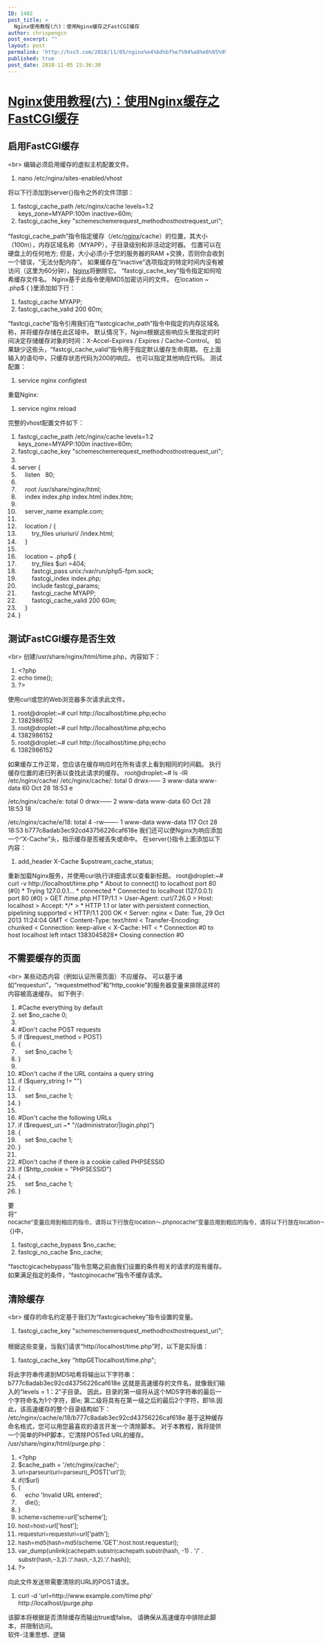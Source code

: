 ```yaml
---
ID: 1402
post_title: >
  Nginx使用教程(六)：使用Nginx缓存之FastCGI缓存
author: chrispengcn
post_excerpt: ""
layout: post
permalink: 'http://hss5.com/2018/11/05/nginx%e4%bd%bf%e7%94%a8%e6%95%99%e7%a8%8b%e5%85%ad%ef%bc%9a%e4%bd%bf%e7%94%a8nginx%e7%bc%93%e5%ad%98%e4%b9%8bfastcgi%e7%bc%93%e5%ad%98/'
published: true
post_date: 2018-11-05 15:36:30
---
```

<h1 class="postTitle"><a id="cb_post_title_url" class="postTitle2" href="https://www.cnblogs.com/felixzh/p/6283972.html">Nginx使用教程(六)：使用Nginx缓存之FastCGI缓存</a></h1>
<div class="clear"></div>
<div class="postBody">
<div id="cnblogs_post_body" class="blogpost-body">
<h2 id="启用FastCGI缓存">启用FastCGI缓存</h2>
&lt;br&gt;
编辑必须启用缓存的虚拟主机配置文件。
<div class="hl-surround">
<ol class="hl-main ln-show" title="Double click to hide line number.">
 	<li class="hl-firstline">nano /etc/nginx/sites-enabled/vhost</li>
</ol>
</div>
将以下行添加到server{}指令之外的文件顶部：
<div class="hl-surround">
<ol class="hl-main ln-show" title="Double click to hide line number.">
 	<li class="hl-firstline">fastcgi_cache_path /etc/nginx/cache levels=1:2 keys_zone=MYAPP:100m inactive=60m;</li>
 	<li>fastcgi_cache_key "<span id="MathJax-Element-1-Frame" class="MathJax" style="margin: 0px; padding: 0px; display: inline; font-style: normal; font-weight: normal; line-height: 1.5; font-size: 13px; text-indent: 0px; text-align: left; text-transform: none; letter-spacing: normal; word-spacing: normal; overflow-wrap: normal; white-space: nowrap; float: none; direction: ltr; max-width: none; max-height: none; min-width: 0px; min-height: 0px; border: 0px; position: relative;" tabindex="0" role="presentation" data-mathml="&lt;math xmlns=&quot;http://www.w3.org/1998/Math/MathML&quot;&gt;&lt;mi&gt;s&lt;/mi&gt;&lt;mi&gt;c&lt;/mi&gt;&lt;mi&gt;h&lt;/mi&gt;&lt;mi&gt;e&lt;/mi&gt;&lt;mi&gt;m&lt;/mi&gt;&lt;mi&gt;e&lt;/mi&gt;&lt;/math&gt;"><span id="MathJax-Span-1" class="math"><span id="MathJax-Span-2" class="mrow"><span id="MathJax-Span-3" class="mi">s</span><span id="MathJax-Span-4" class="mi">c</span><span id="MathJax-Span-5" class="mi">h</span><span id="MathJax-Span-6" class="mi">e</span><span id="MathJax-Span-7" class="mi">m</span><span id="MathJax-Span-8" class="mi">e</span></span></span><span class="MJX_Assistive_MathML" role="presentation">scheme</span></span>request_method<span id="MathJax-Element-2-Frame" class="MathJax" style="margin: 0px; padding: 0px; display: inline; font-style: normal; font-weight: normal; line-height: 1.5; font-size: 13px; text-indent: 0px; text-align: left; text-transform: none; letter-spacing: normal; word-spacing: normal; overflow-wrap: normal; white-space: nowrap; float: none; direction: ltr; max-width: none; max-height: none; min-width: 0px; min-height: 0px; border: 0px; position: relative;" tabindex="0" role="presentation" data-mathml="&lt;math xmlns=&quot;http://www.w3.org/1998/Math/MathML&quot;&gt;&lt;mi&gt;h&lt;/mi&gt;&lt;mi&gt;o&lt;/mi&gt;&lt;mi&gt;s&lt;/mi&gt;&lt;mi&gt;t&lt;/mi&gt;&lt;/math&gt;"><span id="MathJax-Span-9" class="math"><span id="MathJax-Span-10" class="mrow"><span id="MathJax-Span-11" class="mi">h</span><span id="MathJax-Span-12" class="mi">o</span><span id="MathJax-Span-13" class="mi">s</span><span id="MathJax-Span-14" class="mi">t</span></span></span><span class="MJX_Assistive_MathML" role="presentation">host</span></span>request_uri";</li>
</ol>
</div>
“fastcgi_cache_path”指令指定缓存（/etc/<a href="https://www.centos.bz/category/web-server/nginx/">nginx</a>/cache）的位置，其大小（100m），内存区域名称（MYAPP），子目录级别和非活动定时器。
位置可以在硬盘上的任何地方; 但是，大小必须小于您的服务器的RAM +交换，否则你会收到一个错误，“无法分配内存”。 如果缓存在“inactive”选项指定的特定时间内没有被访问（这里为60分钟），<a href="https://www.centos.bz/tag/nginx-2/">Nginx</a>将删除它。
“fastcgi_cache_key”指令指定如何哈希缓存文件名。 Nginx基于此指令使用MD5加密访问的文件。
在location ~ .php$ { }里添加如下行：
<div class="hl-surround">
<ol class="hl-main ln-show" title="Double click to hide line number.">
 	<li class="hl-firstline">fastcgi_cache MYAPP;</li>
 	<li>fastcgi_cache_valid 200 60m;</li>
</ol>
</div>
“fastcgi_cache”指令引用我们在“fastcgicache_path”指令中指定的内存区域名称，并将缓存存储在此区域中。
默认情况下，Nginx根据这些响应头里指定的时间决定存储缓存对象的时间：X-Accel-Expires / Expires / Cache-Control。
如果缺少这些头，“fastcgi_cache_valid”指令用于指定默认缓存生命周期。 在上面输入的语句中，只缓存状态代码为200的响应。 也可以指定其他响应代码。
测试配置：
<div class="hl-surround">
<ol class="hl-main ln-show" title="Double click to hide line number.">
 	<li class="hl-firstline">service nginx configtest</li>
</ol>
</div>
重载Nginx:
<div class="hl-surround">
<ol class="hl-main ln-show" title="Double click to hide line number.">
 	<li class="hl-firstline">service nginx reload</li>
</ol>
</div>
完整的vhost配置文件如下：
<div class="hl-surround">
<ol class="hl-main ln-show" title="Double click to hide line number.">
 	<li class="hl-firstline">fastcgi_cache_path /etc/nginx/cache levels=1:2 keys_zone=MYAPP:100m inactive=60m;</li>
 	<li>fastcgi_cache_key "<span id="MathJax-Element-3-Frame" class="MathJax" style="margin: 0px; padding: 0px; display: inline; font-style: normal; font-weight: normal; line-height: 1.5; font-size: 13px; text-indent: 0px; text-align: left; text-transform: none; letter-spacing: normal; word-spacing: normal; overflow-wrap: normal; white-space: nowrap; float: none; direction: ltr; max-width: none; max-height: none; min-width: 0px; min-height: 0px; border: 0px; position: relative;" tabindex="0" role="presentation" data-mathml="&lt;math xmlns=&quot;http://www.w3.org/1998/Math/MathML&quot;&gt;&lt;mi&gt;s&lt;/mi&gt;&lt;mi&gt;c&lt;/mi&gt;&lt;mi&gt;h&lt;/mi&gt;&lt;mi&gt;e&lt;/mi&gt;&lt;mi&gt;m&lt;/mi&gt;&lt;mi&gt;e&lt;/mi&gt;&lt;/math&gt;"><span id="MathJax-Span-15" class="math"><span id="MathJax-Span-16" class="mrow"><span id="MathJax-Span-17" class="mi">s</span><span id="MathJax-Span-18" class="mi">c</span><span id="MathJax-Span-19" class="mi">h</span><span id="MathJax-Span-20" class="mi">e</span><span id="MathJax-Span-21" class="mi">m</span><span id="MathJax-Span-22" class="mi">e</span></span></span><span class="MJX_Assistive_MathML" role="presentation">scheme</span></span>request_method<span id="MathJax-Element-4-Frame" class="MathJax" style="margin: 0px; padding: 0px; display: inline; font-style: normal; font-weight: normal; line-height: 1.5; font-size: 13px; text-indent: 0px; text-align: left; text-transform: none; letter-spacing: normal; word-spacing: normal; overflow-wrap: normal; white-space: nowrap; float: none; direction: ltr; max-width: none; max-height: none; min-width: 0px; min-height: 0px; border: 0px; position: relative;" tabindex="0" role="presentation" data-mathml="&lt;math xmlns=&quot;http://www.w3.org/1998/Math/MathML&quot;&gt;&lt;mi&gt;h&lt;/mi&gt;&lt;mi&gt;o&lt;/mi&gt;&lt;mi&gt;s&lt;/mi&gt;&lt;mi&gt;t&lt;/mi&gt;&lt;/math&gt;"><span id="MathJax-Span-23" class="math"><span id="MathJax-Span-24" class="mrow"><span id="MathJax-Span-25" class="mi">h</span><span id="MathJax-Span-26" class="mi">o</span><span id="MathJax-Span-27" class="mi">s</span><span id="MathJax-Span-28" class="mi">t</span></span></span><span class="MJX_Assistive_MathML" role="presentation">host</span></span>request_uri";</li>
 	<li></li>
 	<li>server {</li>
 	<li>    listen   80;</li>
 	<li></li>
 	<li>    root /usr/share/nginx/html;</li>
 	<li>    index index.php index.html index.htm;</li>
 	<li></li>
 	<li>    server_name example.com;</li>
 	<li></li>
 	<li>    location / {</li>
 	<li>        try_files <span id="MathJax-Element-5-Frame" class="MathJax" style="margin: 0px; padding: 0px; display: inline; font-style: normal; font-weight: normal; line-height: 1.5; font-size: 13px; text-indent: 0px; text-align: left; text-transform: none; letter-spacing: normal; word-spacing: normal; overflow-wrap: normal; white-space: nowrap; float: none; direction: ltr; max-width: none; max-height: none; min-width: 0px; min-height: 0px; border: 0px; position: relative;" tabindex="0" role="presentation" data-mathml="&lt;math xmlns=&quot;http://www.w3.org/1998/Math/MathML&quot;&gt;&lt;mi&gt;u&lt;/mi&gt;&lt;mi&gt;r&lt;/mi&gt;&lt;mi&gt;i&lt;/mi&gt;&lt;/math&gt;"><span id="MathJax-Span-29" class="math"><span id="MathJax-Span-30" class="mrow"><span id="MathJax-Span-31" class="mi">u</span><span id="MathJax-Span-32" class="mi">r</span><span id="MathJax-Span-33" class="mi">i</span></span></span><span class="MJX_Assistive_MathML" role="presentation">uri</span></span>uri/ /index.html;</li>
 	<li>    }</li>
 	<li></li>
 	<li>    location ~ .php$ {</li>
 	<li>        try_files $uri =404;</li>
 	<li>        fastcgi_pass unix:/var/run/php5-fpm.sock;</li>
 	<li>        fastcgi_index index.php;</li>
 	<li>        include fastcgi_params;</li>
 	<li>        fastcgi_cache MYAPP;</li>
 	<li>        fastcgi_cache_valid 200 60m;</li>
 	<li>    }</li>
 	<li>}</li>
</ol>
</div>
<h2 id="测试FastCGI缓存是否生效">测试FastCGI缓存是否生效</h2>
&lt;br&gt;
创建/usr/share/nginx/html/time.php，内容如下：
<div class="hl-surround">
<ol class="hl-main ln-show" title="Double click to hide line number.">
 	<li class="hl-firstline">&lt;?php</li>
 	<li>echo time();</li>
 	<li>?&gt;</li>
</ol>
</div>
使用curl或您的Web浏览器多次请求此文件。
<div class="hl-surround">
<ol class="hl-main ln-show" title="Double click to hide line number.">
 	<li class="hl-firstline">root@droplet:~# curl http://localhost/time.php;echo</li>
 	<li>1382986152</li>
 	<li>root@droplet:~# curl http://localhost/time.php;echo</li>
 	<li>1382986152</li>
 	<li>root@droplet:~# curl http://localhost/time.php;echo</li>
 	<li>1382986152</li>
</ol>
</div>
如果缓存工作正常，您应该在缓存响应时在所有请求上看到相同的时间戳。
执行缓存位置的递归列表以查找此请求的缓存。
root@droplet:~# ls -lR /etc/nginx/cache/
/etc/nginx/cache/:
total 0
drwx—— 3 www-data www-data 60 Oct 28 18:53 e

/etc/nginx/cache/e:
total 0
drwx—— 2 www-data www-data 60 Oct 28 18:53 18

/etc/nginx/cache/e/18:
total 4
-rw——- 1 www-data www-data 117 Oct 28 18:53 b777c8adab3ec92cd43756226caf618e
我们还可以使Nginx为响应添加一个“X-Cache”头，指示缓存是否被丢失或命中。
在server{}指令上面添加以下内容：
<div class="hl-surround">
<ol class="hl-main ln-show" title="Double click to hide line number.">
 	<li class="hl-firstline">add_header X-Cache $upstream_cache_status;</li>
</ol>
</div>
重新加载Nginx服务，并使用curl执行详细请求以查看新标题。
root@droplet:~# curl -v http://localhost/time.php
* About to connect() to localhost port 80 (#0)
* Trying 127.0.0.1…
* connected
* Connected to localhost (127.0.0.1) port 80 (#0)
&gt; GET /time.php HTTP/1.1
&gt; User-Agent: curl/7.26.0
&gt; Host: localhost
&gt; Accept: */*
&gt;
* HTTP 1.1 or later with persistent connection, pipelining supported
&lt; HTTP/1.1 200 OK &lt; Server: nginx &lt; Date: Tue, 29 Oct 2013 11:24:04 GMT &lt; Content-Type: text/html &lt; Transfer-Encoding: chunked &lt; Connection: keep-alive &lt; X-Cache: HIT &lt; * Connection #0 to host localhost left intact 1383045828* Closing connection #0
<h2 id="不需要缓存的页面">不需要缓存的页面</h2>
&lt;br&gt;
某些动态内容（例如认证所需页面）不应缓存。 可以基于诸如“requesturi”，“requestmethod”和“http_cookie”的服务器变量来排除这样的内容被高速缓存。
如下例子:
<div class="hl-surround">
<ol class="hl-main ln-show" title="Double click to hide line number.">
 	<li class="hl-firstline">#Cache everything by default</li>
 	<li>set $no_cache 0;</li>
 	<li></li>
 	<li>#Don't cache POST requests</li>
 	<li>if ($request_method = POST)</li>
 	<li>{</li>
 	<li>    set $no_cache 1;</li>
 	<li>}</li>
 	<li></li>
 	<li>#Don't cache if the URL contains a query string</li>
 	<li>if ($query_string != "")</li>
 	<li>{</li>
 	<li>    set $no_cache 1;</li>
 	<li>}</li>
 	<li></li>
 	<li>#Don't cache the following URLs</li>
 	<li>if ($request_uri ~* "/(administrator/|login.php)")</li>
 	<li>{</li>
 	<li>    set $no_cache 1;</li>
 	<li>}</li>
 	<li></li>
 	<li>#Don't cache if there is a cookie called PHPSESSID</li>
 	<li>if ($http_cookie = "PHPSESSID")</li>
 	<li>{</li>
 	<li>    set $no_cache 1;</li>
 	<li>}</li>
</ol>
</div>
要将“<span id="MathJax-Element-6-Frame" class="MathJax" style="margin: 0px; padding: 0px; display: inline; font-style: normal; font-weight: normal; line-height: 1.5; font-size: 13px; text-indent: 0px; text-align: left; text-transform: none; letter-spacing: normal; word-spacing: normal; overflow-wrap: normal; white-space: nowrap; float: none; direction: ltr; max-width: none; max-height: none; min-width: 0px; min-height: 0px; border: 0px; position: relative;" tabindex="0" role="presentation" data-mathml="&lt;math xmlns=&quot;http://www.w3.org/1998/Math/MathML&quot;&gt;&lt;mi&gt;n&lt;/mi&gt;&lt;msub&gt;&lt;mi&gt;o&lt;/mi&gt;&lt;mi&gt;c&lt;/mi&gt;&lt;/msub&gt;&lt;mi&gt;a&lt;/mi&gt;&lt;mi&gt;c&lt;/mi&gt;&lt;mi&gt;h&lt;/mi&gt;&lt;mi&gt;e&lt;/mi&gt;&lt;mo&gt;&amp;#x201D;&lt;/mo&gt;&lt;mrow class=&quot;MJX-TeXAtom-ORD&quot;&gt;&lt;mo&gt;&amp;#x53D8;&lt;/mo&gt;&lt;/mrow&gt;&lt;mrow class=&quot;MJX-TeXAtom-ORD&quot;&gt;&lt;mo&gt;&amp;#x91CF;&lt;/mo&gt;&lt;/mrow&gt;&lt;mrow class=&quot;MJX-TeXAtom-ORD&quot;&gt;&lt;mo&gt;&amp;#x5E94;&lt;/mo&gt;&lt;/mrow&gt;&lt;mrow class=&quot;MJX-TeXAtom-ORD&quot;&gt;&lt;mo&gt;&amp;#x7528;&lt;/mo&gt;&lt;/mrow&gt;&lt;mrow class=&quot;MJX-TeXAtom-ORD&quot;&gt;&lt;mo&gt;&amp;#x5230;&lt;/mo&gt;&lt;/mrow&gt;&lt;mrow class=&quot;MJX-TeXAtom-ORD&quot;&gt;&lt;mo&gt;&amp;#x76F8;&lt;/mo&gt;&lt;/mrow&gt;&lt;mrow class=&quot;MJX-TeXAtom-ORD&quot;&gt;&lt;mo&gt;&amp;#x5E94;&lt;/mo&gt;&lt;/mrow&gt;&lt;mrow class=&quot;MJX-TeXAtom-ORD&quot;&gt;&lt;mo&gt;&amp;#x7684;&lt;/mo&gt;&lt;/mrow&gt;&lt;mrow class=&quot;MJX-TeXAtom-ORD&quot;&gt;&lt;mo&gt;&amp;#x6307;&lt;/mo&gt;&lt;/mrow&gt;&lt;mrow class=&quot;MJX-TeXAtom-ORD&quot;&gt;&lt;mo&gt;&amp;#x4EE4;&lt;/mo&gt;&lt;/mrow&gt;&lt;mrow class=&quot;MJX-TeXAtom-ORD&quot;&gt;&lt;mo&gt;&amp;#xFF0C;&lt;/mo&gt;&lt;/mrow&gt;&lt;mrow class=&quot;MJX-TeXAtom-ORD&quot;&gt;&lt;mo&gt;&amp;#x8BF7;&lt;/mo&gt;&lt;/mrow&gt;&lt;mrow class=&quot;MJX-TeXAtom-ORD&quot;&gt;&lt;mo&gt;&amp;#x5C06;&lt;/mo&gt;&lt;/mrow&gt;&lt;mrow class=&quot;MJX-TeXAtom-ORD&quot;&gt;&lt;mo&gt;&amp;#x4EE5;&lt;/mo&gt;&lt;/mrow&gt;&lt;mrow class=&quot;MJX-TeXAtom-ORD&quot;&gt;&lt;mo&gt;&amp;#x4E0B;&lt;/mo&gt;&lt;/mrow&gt;&lt;mrow class=&quot;MJX-TeXAtom-ORD&quot;&gt;&lt;mo&gt;&amp;#x884C;&lt;/mo&gt;&lt;/mrow&gt;&lt;mrow class=&quot;MJX-TeXAtom-ORD&quot;&gt;&lt;mo&gt;&amp;#x653E;&lt;/mo&gt;&lt;/mrow&gt;&lt;mrow class=&quot;MJX-TeXAtom-ORD&quot;&gt;&lt;mo&gt;&amp;#x5728;&lt;/mo&gt;&lt;/mrow&gt;&lt;mi&gt;l&lt;/mi&gt;&lt;mi&gt;o&lt;/mi&gt;&lt;mi&gt;c&lt;/mi&gt;&lt;mi&gt;a&lt;/mi&gt;&lt;mi&gt;t&lt;/mi&gt;&lt;mi&gt;i&lt;/mi&gt;&lt;mi&gt;o&lt;/mi&gt;&lt;mi&gt;n&lt;/mi&gt;&lt;mrow class=&quot;MJX-TeXAtom-ORD&quot;&gt;&lt;mo&gt;&amp;#x301C;&lt;/mo&gt;&lt;/mrow&gt;&lt;mo&gt;.&lt;/mo&gt;&lt;mi&gt;p&lt;/mi&gt;&lt;mi&gt;h&lt;/mi&gt;&lt;mi&gt;p&lt;/mi&gt;&lt;/math&gt;"><span id="MathJax-Span-34" class="math"><span id="MathJax-Span-35" class="mrow"><span id="MathJax-Span-36" class="mi">n</span><span id="MathJax-Span-37" class="msubsup"><span id="MathJax-Span-38" class="mi">o</span><span id="MathJax-Span-39" class="mi">c</span></span><span id="MathJax-Span-40" class="mi">a</span><span id="MathJax-Span-41" class="mi">c</span><span id="MathJax-Span-42" class="mi">h</span><span id="MathJax-Span-43" class="mi">e</span><span id="MathJax-Span-44" class="mo">”</span><span id="MathJax-Span-45" class="texatom"><span id="MathJax-Span-46" class="mrow"><span id="MathJax-Span-47" class="mo">变</span></span></span><span id="MathJax-Span-48" class="texatom"><span id="MathJax-Span-49" class="mrow"><span id="MathJax-Span-50" class="mo">量</span></span></span><span id="MathJax-Span-51" class="texatom"><span id="MathJax-Span-52" class="mrow"><span id="MathJax-Span-53" class="mo">应</span></span></span><span id="MathJax-Span-54" class="texatom"><span id="MathJax-Span-55" class="mrow"><span id="MathJax-Span-56" class="mo">用</span></span></span><span id="MathJax-Span-57" class="texatom"><span id="MathJax-Span-58" class="mrow"><span id="MathJax-Span-59" class="mo">到</span></span></span><span id="MathJax-Span-60" class="texatom"><span id="MathJax-Span-61" class="mrow"><span id="MathJax-Span-62" class="mo">相</span></span></span><span id="MathJax-Span-63" class="texatom"><span id="MathJax-Span-64" class="mrow"><span id="MathJax-Span-65" class="mo">应</span></span></span><span id="MathJax-Span-66" class="texatom"><span id="MathJax-Span-67" class="mrow"><span id="MathJax-Span-68" class="mo">的</span></span></span><span id="MathJax-Span-69" class="texatom"><span id="MathJax-Span-70" class="mrow"><span id="MathJax-Span-71" class="mo">指</span></span></span><span id="MathJax-Span-72" class="texatom"><span id="MathJax-Span-73" class="mrow"><span id="MathJax-Span-74" class="mo">令</span></span></span><span id="MathJax-Span-75" class="texatom"><span id="MathJax-Span-76" class="mrow"><span id="MathJax-Span-77" class="mo">，</span></span></span><span id="MathJax-Span-78" class="texatom"><span id="MathJax-Span-79" class="mrow"><span id="MathJax-Span-80" class="mo">请</span></span></span><span id="MathJax-Span-81" class="texatom"><span id="MathJax-Span-82" class="mrow"><span id="MathJax-Span-83" class="mo">将</span></span></span><span id="MathJax-Span-84" class="texatom"><span id="MathJax-Span-85" class="mrow"><span id="MathJax-Span-86" class="mo">以</span></span></span><span id="MathJax-Span-87" class="texatom"><span id="MathJax-Span-88" class="mrow"><span id="MathJax-Span-89" class="mo">下</span></span></span><span id="MathJax-Span-90" class="texatom"><span id="MathJax-Span-91" class="mrow"><span id="MathJax-Span-92" class="mo">行</span></span></span><span id="MathJax-Span-93" class="texatom"><span id="MathJax-Span-94" class="mrow"><span id="MathJax-Span-95" class="mo">放</span></span></span><span id="MathJax-Span-96" class="texatom"><span id="MathJax-Span-97" class="mrow"><span id="MathJax-Span-98" class="mo">在</span></span></span><span id="MathJax-Span-99" class="mi">l</span><span id="MathJax-Span-100" class="mi">o</span><span id="MathJax-Span-101" class="mi">c</span><span id="MathJax-Span-102" class="mi">a</span><span id="MathJax-Span-103" class="mi">t</span><span id="MathJax-Span-104" class="mi">i</span><span id="MathJax-Span-105" class="mi">o</span><span id="MathJax-Span-106" class="mi">n</span><span id="MathJax-Span-107" class="texatom"><span id="MathJax-Span-108" class="mrow"><span id="MathJax-Span-109" class="mo">〜</span></span></span><span id="MathJax-Span-110" class="mo">.</span><span id="MathJax-Span-111" class="mi">p</span><span id="MathJax-Span-112" class="mi">h</span><span id="MathJax-Span-113" class="mi">p</span></span></span><span class="MJX_Assistive_MathML" role="presentation">nocache”变量应用到相应的指令，请将以下行放在location〜.php</span></span> {}中，
<div class="hl-surround">
<ol class="hl-main ln-show" title="Double click to hide line number.">
 	<li class="hl-firstline">fastcgi_cache_bypass $no_cache;</li>
 	<li>fastcgi_no_cache $no_cache;</li>
</ol>
</div>
“fasctcgicachebypass”指令忽略之前由我们设置的条件相关的请求的现有缓存。 如果满足指定的条件，“fastcginocache”指令不缓存请求。
<h2 id="清除缓存">清除缓存</h2>
&lt;br&gt;
缓存的命名约定基于我们为“fastcgicachekey”指令设置的变量。
<div class="hl-surround">
<ol class="hl-main ln-show" title="Double click to hide line number.">
 	<li class="hl-firstline">fastcgi_cache_key "<span id="MathJax-Element-7-Frame" class="MathJax" style="margin: 0px; padding: 0px; display: inline; font-style: normal; font-weight: normal; line-height: 1.5; font-size: 13px; text-indent: 0px; text-align: left; text-transform: none; letter-spacing: normal; word-spacing: normal; overflow-wrap: normal; white-space: nowrap; float: none; direction: ltr; max-width: none; max-height: none; min-width: 0px; min-height: 0px; border: 0px; position: relative;" tabindex="0" role="presentation" data-mathml="&lt;math xmlns=&quot;http://www.w3.org/1998/Math/MathML&quot;&gt;&lt;mi&gt;s&lt;/mi&gt;&lt;mi&gt;c&lt;/mi&gt;&lt;mi&gt;h&lt;/mi&gt;&lt;mi&gt;e&lt;/mi&gt;&lt;mi&gt;m&lt;/mi&gt;&lt;mi&gt;e&lt;/mi&gt;&lt;/math&gt;"><span id="MathJax-Span-114" class="math"><span id="MathJax-Span-115" class="mrow"><span id="MathJax-Span-116" class="mi">s</span><span id="MathJax-Span-117" class="mi">c</span><span id="MathJax-Span-118" class="mi">h</span><span id="MathJax-Span-119" class="mi">e</span><span id="MathJax-Span-120" class="mi">m</span><span id="MathJax-Span-121" class="mi">e</span></span></span><span class="MJX_Assistive_MathML" role="presentation">scheme</span></span>request_method<span id="MathJax-Element-8-Frame" class="MathJax" style="margin: 0px; padding: 0px; display: inline; font-style: normal; font-weight: normal; line-height: 1.5; font-size: 13px; text-indent: 0px; text-align: left; text-transform: none; letter-spacing: normal; word-spacing: normal; overflow-wrap: normal; white-space: nowrap; float: none; direction: ltr; max-width: none; max-height: none; min-width: 0px; min-height: 0px; border: 0px; position: relative;" tabindex="0" role="presentation" data-mathml="&lt;math xmlns=&quot;http://www.w3.org/1998/Math/MathML&quot;&gt;&lt;mi&gt;h&lt;/mi&gt;&lt;mi&gt;o&lt;/mi&gt;&lt;mi&gt;s&lt;/mi&gt;&lt;mi&gt;t&lt;/mi&gt;&lt;/math&gt;"><span id="MathJax-Span-122" class="math"><span id="MathJax-Span-123" class="mrow"><span id="MathJax-Span-124" class="mi">h</span><span id="MathJax-Span-125" class="mi">o</span><span id="MathJax-Span-126" class="mi">s</span><span id="MathJax-Span-127" class="mi">t</span></span></span><span class="MJX_Assistive_MathML" role="presentation">host</span></span>request_uri";</li>
</ol>
</div>
根据这些变量，当我们请求“http//localhost/time.php”时，以下是实际值：
<div class="hl-surround">
<ol class="hl-main ln-show" title="Double click to hide line number.">
 	<li class="hl-firstline">fastcgi_cache_key "httpGETlocalhost/time.php";</li>
</ol>
</div>
将此字符串传递到MD5哈希将输出以下字符串：
b777c8adab3ec92cd43756226caf618e
这就是高速缓存的文件名，就像我们输入的“levels = 1：2”子目录。 因此，目录的第一级将从这个MD5字符串的最后一个字符命名为1个字符，即e; 第二级将具有在第一级之后的最后2个字符，即18.因此，该高速缓存的整个目录结构如下：
/etc/nginx/cache/e/18/b777c8adab3ec92cd43756226caf618e
基于这种缓存命名格式，您可以用您最喜欢的语言开发一个清除脚本。 对于本教程，我将提供一个简单的PHP脚本，它清除POSTed URL的缓存。
/usr/share/nginx/html/purge.php：
<div class="hl-surround">
<ol class="hl-main ln-show" title="Double click to hide line number.">
 	<li class="hl-firstline">&lt;?php</li>
 	<li>$cache_path = '/etc/nginx/cache/';</li>
 	<li><span id="MathJax-Element-9-Frame" class="MathJax" style="margin: 0px; padding: 0px; display: inline; font-style: normal; font-weight: normal; line-height: 1.5; font-size: 13px; text-indent: 0px; text-align: left; text-transform: none; letter-spacing: normal; word-spacing: normal; overflow-wrap: normal; white-space: nowrap; float: none; direction: ltr; max-width: none; max-height: none; min-width: 0px; min-height: 0px; border: 0px; position: relative;" tabindex="0" role="presentation" data-mathml="&lt;math xmlns=&quot;http://www.w3.org/1998/Math/MathML&quot;&gt;&lt;mi&gt;u&lt;/mi&gt;&lt;mi&gt;r&lt;/mi&gt;&lt;mi&gt;l&lt;/mi&gt;&lt;mo&gt;=&lt;/mo&gt;&lt;mi&gt;p&lt;/mi&gt;&lt;mi&gt;a&lt;/mi&gt;&lt;mi&gt;r&lt;/mi&gt;&lt;mi&gt;s&lt;/mi&gt;&lt;msub&gt;&lt;mi&gt;e&lt;/mi&gt;&lt;mi&gt;u&lt;/mi&gt;&lt;/msub&gt;&lt;mi&gt;r&lt;/mi&gt;&lt;mi&gt;l&lt;/mi&gt;&lt;mo stretchy=&quot;false&quot;&gt;(&lt;/mo&gt;&lt;/math&gt;"><span id="MathJax-Span-128" class="math"><span id="MathJax-Span-129" class="mrow"><span id="MathJax-Span-130" class="mi">u</span><span id="MathJax-Span-131" class="mi">r</span><span id="MathJax-Span-132" class="mi">l</span><span id="MathJax-Span-133" class="mo">=</span><span id="MathJax-Span-134" class="mi">p</span><span id="MathJax-Span-135" class="mi">a</span><span id="MathJax-Span-136" class="mi">r</span><span id="MathJax-Span-137" class="mi">s</span><span id="MathJax-Span-138" class="msubsup"><span id="MathJax-Span-139" class="mi">e</span><span id="MathJax-Span-140" class="mi">u</span></span><span id="MathJax-Span-141" class="mi">r</span><span id="MathJax-Span-142" class="mi">l</span><span id="MathJax-Span-143" class="mo">(</span></span></span><span class="MJX_Assistive_MathML" role="presentation">url=parseurl(</span></span>_POST['url']);</li>
 	<li>if(!$url)</li>
 	<li>{</li>
 	<li>    echo 'Invalid URL entered';</li>
 	<li>    die();</li>
 	<li>}</li>
 	<li><span id="MathJax-Element-10-Frame" class="MathJax" style="margin: 0px; padding: 0px; display: inline; font-style: normal; font-weight: normal; line-height: 1.5; font-size: 13px; text-indent: 0px; text-align: left; text-transform: none; letter-spacing: normal; word-spacing: normal; overflow-wrap: normal; white-space: nowrap; float: none; direction: ltr; max-width: none; max-height: none; min-width: 0px; min-height: 0px; border: 0px; position: relative;" tabindex="0" role="presentation" data-mathml="&lt;math xmlns=&quot;http://www.w3.org/1998/Math/MathML&quot;&gt;&lt;mi&gt;s&lt;/mi&gt;&lt;mi&gt;c&lt;/mi&gt;&lt;mi&gt;h&lt;/mi&gt;&lt;mi&gt;e&lt;/mi&gt;&lt;mi&gt;m&lt;/mi&gt;&lt;mi&gt;e&lt;/mi&gt;&lt;mo&gt;=&lt;/mo&gt;&lt;/math&gt;"><span id="MathJax-Span-144" class="math"><span id="MathJax-Span-145" class="mrow"><span id="MathJax-Span-146" class="mi">s</span><span id="MathJax-Span-147" class="mi">c</span><span id="MathJax-Span-148" class="mi">h</span><span id="MathJax-Span-149" class="mi">e</span><span id="MathJax-Span-150" class="mi">m</span><span id="MathJax-Span-151" class="mi">e</span><span id="MathJax-Span-152" class="mo">=</span></span></span><span class="MJX_Assistive_MathML" role="presentation">scheme=</span></span>url['scheme'];</li>
 	<li><span id="MathJax-Element-11-Frame" class="MathJax" style="margin: 0px; padding: 0px; display: inline; font-style: normal; font-weight: normal; line-height: 1.5; font-size: 13px; text-indent: 0px; text-align: left; text-transform: none; letter-spacing: normal; word-spacing: normal; overflow-wrap: normal; white-space: nowrap; float: none; direction: ltr; max-width: none; max-height: none; min-width: 0px; min-height: 0px; border: 0px; position: relative;" tabindex="0" role="presentation" data-mathml="&lt;math xmlns=&quot;http://www.w3.org/1998/Math/MathML&quot;&gt;&lt;mi&gt;h&lt;/mi&gt;&lt;mi&gt;o&lt;/mi&gt;&lt;mi&gt;s&lt;/mi&gt;&lt;mi&gt;t&lt;/mi&gt;&lt;mo&gt;=&lt;/mo&gt;&lt;/math&gt;"><span id="MathJax-Span-153" class="math"><span id="MathJax-Span-154" class="mrow"><span id="MathJax-Span-155" class="mi">h</span><span id="MathJax-Span-156" class="mi">o</span><span id="MathJax-Span-157" class="mi">s</span><span id="MathJax-Span-158" class="mi">t</span><span id="MathJax-Span-159" class="mo">=</span></span></span><span class="MJX_Assistive_MathML" role="presentation">host=</span></span>url['host'];</li>
 	<li><span id="MathJax-Element-12-Frame" class="MathJax" style="margin: 0px; padding: 0px; display: inline; font-style: normal; font-weight: normal; line-height: 1.5; font-size: 13px; text-indent: 0px; text-align: left; text-transform: none; letter-spacing: normal; word-spacing: normal; overflow-wrap: normal; white-space: nowrap; float: none; direction: ltr; max-width: none; max-height: none; min-width: 0px; min-height: 0px; border: 0px; position: relative;" tabindex="0" role="presentation" data-mathml="&lt;math xmlns=&quot;http://www.w3.org/1998/Math/MathML&quot;&gt;&lt;mi&gt;r&lt;/mi&gt;&lt;mi&gt;e&lt;/mi&gt;&lt;mi&gt;q&lt;/mi&gt;&lt;mi&gt;u&lt;/mi&gt;&lt;mi&gt;e&lt;/mi&gt;&lt;mi&gt;s&lt;/mi&gt;&lt;mi&gt;t&lt;/mi&gt;&lt;mi&gt;u&lt;/mi&gt;&lt;mi&gt;r&lt;/mi&gt;&lt;mi&gt;i&lt;/mi&gt;&lt;mo&gt;=&lt;/mo&gt;&lt;/math&gt;"><span id="MathJax-Span-160" class="math"><span id="MathJax-Span-161" class="mrow"><span id="MathJax-Span-162" class="mi">r</span><span id="MathJax-Span-163" class="mi">e</span><span id="MathJax-Span-164" class="mi">q</span><span id="MathJax-Span-165" class="mi">u</span><span id="MathJax-Span-166" class="mi">e</span><span id="MathJax-Span-167" class="mi">s</span><span id="MathJax-Span-168" class="mi">t</span><span id="MathJax-Span-169" class="mi">u</span><span id="MathJax-Span-170" class="mi">r</span><span id="MathJax-Span-171" class="mi">i</span><span id="MathJax-Span-172" class="mo">=</span></span></span><span class="MJX_Assistive_MathML" role="presentation">requesturi=</span></span>url['path'];</li>
 	<li><span id="MathJax-Element-13-Frame" class="MathJax" style="margin: 0px; padding: 0px; display: inline; font-style: normal; font-weight: normal; line-height: 1.5; font-size: 13px; text-indent: 0px; text-align: left; text-transform: none; letter-spacing: normal; word-spacing: normal; overflow-wrap: normal; white-space: nowrap; float: none; direction: ltr; max-width: none; max-height: none; min-width: 0px; min-height: 0px; border: 0px; position: relative;" tabindex="0" role="presentation" data-mathml="&lt;math xmlns=&quot;http://www.w3.org/1998/Math/MathML&quot;&gt;&lt;mi&gt;h&lt;/mi&gt;&lt;mi&gt;a&lt;/mi&gt;&lt;mi&gt;s&lt;/mi&gt;&lt;mi&gt;h&lt;/mi&gt;&lt;mo&gt;=&lt;/mo&gt;&lt;mi&gt;m&lt;/mi&gt;&lt;mi&gt;d&lt;/mi&gt;&lt;mn&gt;5&lt;/mn&gt;&lt;mo stretchy=&quot;false&quot;&gt;(&lt;/mo&gt;&lt;/math&gt;"><span id="MathJax-Span-173" class="math"><span id="MathJax-Span-174" class="mrow"><span id="MathJax-Span-175" class="mi">h</span><span id="MathJax-Span-176" class="mi">a</span><span id="MathJax-Span-177" class="mi">s</span><span id="MathJax-Span-178" class="mi">h</span><span id="MathJax-Span-179" class="mo">=</span><span id="MathJax-Span-180" class="mi">m</span><span id="MathJax-Span-181" class="mi">d</span><span id="MathJax-Span-182" class="mn">5</span><span id="MathJax-Span-183" class="mo">(</span></span></span><span class="MJX_Assistive_MathML" role="presentation">hash=md5(</span></span>scheme.'GET'.<span id="MathJax-Element-14-Frame" class="MathJax" style="margin: 0px; padding: 0px; display: inline; font-style: normal; font-weight: normal; line-height: 1.5; font-size: 13px; text-indent: 0px; text-align: left; text-transform: none; letter-spacing: normal; word-spacing: normal; overflow-wrap: normal; white-space: nowrap; float: none; direction: ltr; max-width: none; max-height: none; min-width: 0px; min-height: 0px; border: 0px; position: relative;" tabindex="0" role="presentation" data-mathml="&lt;math xmlns=&quot;http://www.w3.org/1998/Math/MathML&quot;&gt;&lt;mi&gt;h&lt;/mi&gt;&lt;mi&gt;o&lt;/mi&gt;&lt;mi&gt;s&lt;/mi&gt;&lt;mi&gt;t&lt;/mi&gt;&lt;mo&gt;.&lt;/mo&gt;&lt;/math&gt;"><span id="MathJax-Span-184" class="math"><span id="MathJax-Span-185" class="mrow"><span id="MathJax-Span-186" class="mi">h</span><span id="MathJax-Span-187" class="mi">o</span><span id="MathJax-Span-188" class="mi">s</span><span id="MathJax-Span-189" class="mi">t</span><span id="MathJax-Span-190" class="mo">.</span></span></span><span class="MJX_Assistive_MathML" role="presentation">host.</span></span>requesturi);</li>
 	<li>var_dump(unlink(<span id="MathJax-Element-15-Frame" class="MathJax" style="margin: 0px; padding: 0px; display: inline; font-style: normal; font-weight: normal; line-height: 1.5; font-size: 13px; text-indent: 0px; text-align: left; text-transform: none; letter-spacing: normal; word-spacing: normal; overflow-wrap: normal; white-space: nowrap; float: none; direction: ltr; max-width: none; max-height: none; min-width: 0px; min-height: 0px; border: 0px; position: relative;" tabindex="0" role="presentation" data-mathml="&lt;math xmlns=&quot;http://www.w3.org/1998/Math/MathML&quot;&gt;&lt;mi&gt;c&lt;/mi&gt;&lt;mi&gt;a&lt;/mi&gt;&lt;mi&gt;c&lt;/mi&gt;&lt;mi&gt;h&lt;/mi&gt;&lt;msub&gt;&lt;mi&gt;e&lt;/mi&gt;&lt;mi&gt;p&lt;/mi&gt;&lt;/msub&gt;&lt;mi&gt;a&lt;/mi&gt;&lt;mi&gt;t&lt;/mi&gt;&lt;mi&gt;h&lt;/mi&gt;&lt;mo&gt;.&lt;/mo&gt;&lt;mi&gt;s&lt;/mi&gt;&lt;mi&gt;u&lt;/mi&gt;&lt;mi&gt;b&lt;/mi&gt;&lt;mi&gt;s&lt;/mi&gt;&lt;mi&gt;t&lt;/mi&gt;&lt;mi&gt;r&lt;/mi&gt;&lt;mo stretchy=&quot;false&quot;&gt;(&lt;/mo&gt;&lt;/math&gt;"><span id="MathJax-Span-191" class="math"><span id="MathJax-Span-192" class="mrow"><span id="MathJax-Span-193" class="mi">c</span><span id="MathJax-Span-194" class="mi">a</span><span id="MathJax-Span-195" class="mi">c</span><span id="MathJax-Span-196" class="mi">h</span><span id="MathJax-Span-197" class="msubsup"><span id="MathJax-Span-198" class="mi">e</span><span id="MathJax-Span-199" class="mi">p</span></span><span id="MathJax-Span-200" class="mi">a</span><span id="MathJax-Span-201" class="mi">t</span><span id="MathJax-Span-202" class="mi">h</span><span id="MathJax-Span-203" class="mo">.</span><span id="MathJax-Span-204" class="mi">s</span><span id="MathJax-Span-205" class="mi">u</span><span id="MathJax-Span-206" class="mi">b</span><span id="MathJax-Span-207" class="mi">s</span><span id="MathJax-Span-208" class="mi">t</span><span id="MathJax-Span-209" class="mi">r</span><span id="MathJax-Span-210" class="mo">(</span></span></span><span class="MJX_Assistive_MathML" role="presentation">cachepath.substr(</span></span>hash, -1) . '/' . substr(<span id="MathJax-Element-16-Frame" class="MathJax" style="margin: 0px; padding: 0px; display: inline; font-style: normal; font-weight: normal; line-height: 1.5; font-size: 13px; text-indent: 0px; text-align: left; text-transform: none; letter-spacing: normal; word-spacing: normal; overflow-wrap: normal; white-space: nowrap; float: none; direction: ltr; max-width: none; max-height: none; min-width: 0px; min-height: 0px; border: 0px; position: relative;" tabindex="0" role="presentation" data-mathml="&lt;math xmlns=&quot;http://www.w3.org/1998/Math/MathML&quot;&gt;&lt;mi&gt;h&lt;/mi&gt;&lt;mi&gt;a&lt;/mi&gt;&lt;mi&gt;s&lt;/mi&gt;&lt;mi&gt;h&lt;/mi&gt;&lt;mo&gt;,&lt;/mo&gt;&lt;mo&gt;&amp;#x2212;&lt;/mo&gt;&lt;mn&gt;3&lt;/mn&gt;&lt;mo&gt;,&lt;/mo&gt;&lt;mn&gt;2&lt;/mn&gt;&lt;mo stretchy=&quot;false&quot;&gt;)&lt;/mo&gt;&lt;msup&gt;&lt;mo&gt;.&lt;/mo&gt;&lt;mo&gt;&amp;#x2032;&lt;/mo&gt;&lt;/msup&gt;&lt;msup&gt;&lt;mrow class=&quot;MJX-TeXAtom-ORD&quot;&gt;&lt;mo&gt;/&lt;/mo&gt;&lt;/mrow&gt;&lt;mo&gt;&amp;#x2032;&lt;/mo&gt;&lt;/msup&gt;&lt;mo&gt;.&lt;/mo&gt;&lt;/math&gt;"><span id="MathJax-Span-211" class="math"><span id="MathJax-Span-212" class="mrow"><span id="MathJax-Span-213" class="mi">h</span><span id="MathJax-Span-214" class="mi">a</span><span id="MathJax-Span-215" class="mi">s</span><span id="MathJax-Span-216" class="mi">h</span><span id="MathJax-Span-217" class="mo">,</span><span id="MathJax-Span-218" class="mo">−</span><span id="MathJax-Span-219" class="mn">3</span><span id="MathJax-Span-220" class="mo">,</span><span id="MathJax-Span-221" class="mn">2</span><span id="MathJax-Span-222" class="mo">)</span><span id="MathJax-Span-223" class="msup"><span id="MathJax-Span-224" class="mo">.</span><span id="MathJax-Span-225" class="mo">′</span></span><span id="MathJax-Span-226" class="msup"><span id="MathJax-Span-227" class="texatom"><span id="MathJax-Span-228" class="mrow"><span id="MathJax-Span-229" class="mo">/</span></span></span><span id="MathJax-Span-230" class="mo">′</span></span><span id="MathJax-Span-231" class="mo">.</span></span></span><span class="MJX_Assistive_MathML" role="presentation">hash,−3,2).′/′.</span></span>hash));</li>
 	<li>?&gt;</li>
</ol>
</div>
向此文件发送带需要清除的URL的POST请求。
<div class="hl-surround">
<ol class="hl-main ln-show" title="Double click to hide line number.">
 	<li class="hl-firstline">curl -d 'url=http://www.example.com/time.php' http://localhost/purge.php</li>
</ol>
</div>
该脚本将根据是否清除缓存而输出true或false。 请确保从高速缓存中排除此脚本，并限制访问。

</div>
<div id="MySignature">软件-注重思想、逻辑</div>
</div>